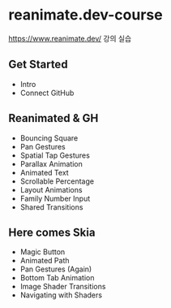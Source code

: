 # reanimate.dev-course

https://www.reanimate.dev/ 강의 실습

## Get Started

- Intro
- Connect GitHub

## Reanimated & GH

- Bouncing Square
- Pan Gestures
- Spatial Tap Gestures
- Parallax Animation
- Animated Text
- Scrollable Percentage
- Layout Animations
- Family Number Input
- Shared Transitions

## Here comes Skia

- Magic Button
- Animated Path
- Pan Gestures (Again)
- Bottom Tab Animation
- Image Shader Transitions
- Navigating with Shaders
